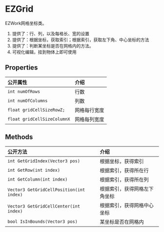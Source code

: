 
# EZGrid
EZWork网格坐标类。

1. 提供了：行、列，以及每格长、宽的设置
2. 提供了：根据坐标，获取索引；根据索引，获取左下角、中心坐标的方法
3. 提供了：判断某坐标是否在网格内的方法。
4. 可视化编辑，挂到物体上即可使用

## Properties

| 公开属性            | 介绍               |
| :------------------ | :----------------- |
| `int numOfRows` | 行数 |
| `int numOfColumns` | 列数 |
| `float gridCellSizeRowZ;` | 网格每行宽度 |
| `float gridCellSizeColumnX` | 网格每列宽度 |

## Methods

| 公开方法 | 介绍 |
| :------------------------------------------------------ | :-----------------------------------------|
| `int GetGridIndex(Vector3 pos)` |根据坐标，获得索引|
| `int GetRow(int index)`|根据索引，获得所在行|
| `int GetColumn(int index)` |根据索引，获得所在列|
| `Vector3 GetGridCellPosition(int index)` |根据索引，获得网格左下角坐标|
| `Vector3 GetGridCellCenter(int index)` |根据索引，获得网格中心坐标|
| `bool IsInBounds(Vector3 pos)` |某坐标是否在网格内|
